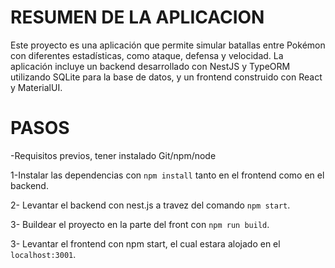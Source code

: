 # RESUMEN DE LA APLICACION 

Este proyecto es una aplicación que permite simular batallas entre Pokémon con diferentes estadísticas, como ataque, defensa y velocidad. La aplicación incluye un backend desarrollado con NestJS y TypeORM utilizando SQLite para la base de datos, y un frontend construido con React y MaterialUI.


# PASOS

-Requisitos previos, tener instalado Git/npm/node

1-Instalar las dependencias con `npm install` tanto en el frontend como en el backend.

2- Levantar el backend con nest.js a travez del comando `npm start`.

3- Buildear el proyecto en la parte del front con `npm run build`.

3- Levantar el frontend con npm start, el cual estara alojado en el `localhost:3001`.